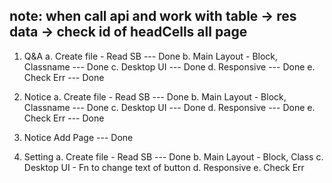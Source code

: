 ## note: when call api and work with table -> res data -> check id of headCells all page

1. Q&A
   a. Create file - Read SB --- Done
   b. Main Layout - Block, Classname --- Done
   c. Desktop UI --- Done
   d. Responsive --- Done
   e. Check Err --- Done

2. Notice
   a. Create file - Read SB --- Done
   b. Main Layout - Block, Classname --- Done
   c. Desktop UI --- Done
   d. Responsive --- Done
   e. Check Err --- Done

3. Notice Add Page --- Done

4. Setting
   a. Create file - Read SB --- Done
   b. Main Layout - Block, Class
   c. Desktop UI - Fn to change text of button
   d. Responsive
   e. Check Err
